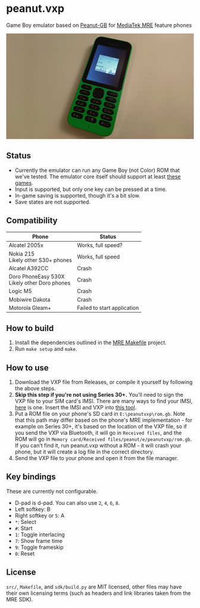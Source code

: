 # peanut.vxp
Game Boy emulator based on [Peanut-GB](https://github.com/deltabeard/Peanut-GB) for [MediaTek MRE](https://lpcwiki.miraheze.org/wiki/MAUI_Runtime_Environment) feature phones

![](img/marioland_215.jpg)

## Status
* Currently the emulator can run any Game Boy (not Color) ROM that we've tested. The emulator core itself should support at least [these games](https://github.com/deltabeard/Peanut-GB/issues/31).
* Input is supported, but only one key can be pressed at a time.
* In-game saving is supported, though it's a bit slow.
* Save states are not supported.

## Compatibility
| Phone | Status |
| ----------- | ----------- |
| Alcatel 2005x | Works, full speed? |
| Nokia 215<br>Likely other S30+ phones | Works, full speed |
| Alcatel A392CC | Crash |
| Doro PhoneEasy 530X<br>Likely other Doro phones | Crash |
| Logic M5 | Crash |
| Mobiwire Dakota | Crash |
| Motorola Gleam+ | Failed to start application |

## How to build
1. Install the dependencies outlined in the [MRE Makefile](https://github.com/gtrxAC/mre-makefile#dependencies) project.
2. Run `make setup` and `make`.

## How to use
1. Download the VXP file from Releases, or compile it yourself by following the above steps.
2. **Skip this step if you're not using Series 30+.** You'll need to sign the VXP file to your SIM card's IMSI. There are many ways to find your IMSI, [here](https://github.com/raspiduino/mre-sdk/discussions/1#discussioncomment-3571276) is one. Insert the IMSI and VXP into [this tool](https://vxpatch.luxferre.top/).
3. Put a ROM file on your phone's SD card in `E:\peanutvxp\rom.gb`. Note that this path may differ based on the phone's MRE implementation - for example on Series 30+, it's based on the location of the VXP file, so if you send the VXP via Bluetooth, it will go in `Received files`, and the ROM will go in `Memory card/Received files/peanut/e/peanutvxp/rom.gb`. If you can't find it, run peanut.vxp without a ROM - it will crash your phone, but it will create a log file in the correct directory.
4. Send the VXP file to your phone and open it from the file manager.

## Key bindings
These are currently not configurable.
* D-pad is d-pad. You can also use `2`, `4`, `6`, `8`.
* Left softkey: B
* Right softkey or `5`: A
* `*`: Select
* `#`: Start
* `1`: Toggle interlacing
* `7`: Show frame time
* `9`: Toggle frameskip
* `0`: Reset

## License
`src/`, `Makefile`, and `sdk/build.py` are MIT licensed, other files may have their own licensing terms (such as headers and link libraries taken from the MRE SDK).